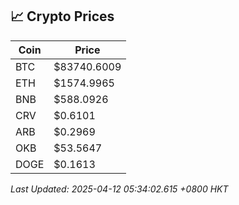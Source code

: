 ## 📈 Crypto Prices

| Coin | Price |
| ---- | ----- |
| BTC | $83740.6009 |
| ETH | $1574.9965 |
| BNB | $588.0926 |
| CRV | $0.6101 |
| ARB | $0.2969 |
| OKB | $53.5647 |
| DOGE | $0.1613 |

_Last Updated: 2025-04-12 05:34:02.615 +0800 HKT_